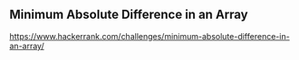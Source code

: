 ## Minimum Absolute Difference in an Array
https://www.hackerrank.com/challenges/minimum-absolute-difference-in-an-array/